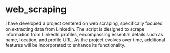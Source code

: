 # web_scraping
I have developed a project centered on web scraping, specifically focused on extracting data from LinkedIn. The script is designed to scrape information from LinkedIn profiles, encompassing essential details such as name, location, and profile URL. As the project evolves over time, additional features will be incorporated to enhance its functionality.
